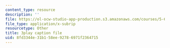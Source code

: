 ```yaml
---
content_type: resource
description: ''
file: https://ol-ocw-studio-app-production.s3.amazonaws.com/courses/5-61-physical-chemistry-fall-2017/8fd3344e31b158ee92786971f2364715_sZlTriaYRM0.vtt
file_type: application/x-subrip
resourcetype: Other
title: 3play caption file
uid: 8fd3344e-31b1-58ee-9278-6971f2364715
---
```

